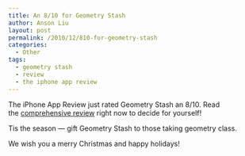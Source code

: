 ```yaml
---
title: An 8/10 for Geometry Stash
author: Anson Liu
layout: post
permalink: /2010/12/810-for-geometry-stash
categories:
  - Other
tags:
  - geometry stash
  - review
  - the iphone app review
---
```

The iPhone App Review just rated Geometry Stash an 8/10. Read the <a rel="nofollow" href="http://www.theiphoneappreview.com/12/geometry-stash-iphone-math-app/">comprehensive review</a> right now to decide for yourself!

Tis the season — gift Geometry Stash to those taking geometry class.

We wish you a merry Christmas and happy holidays!
